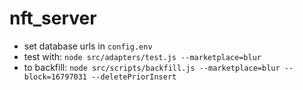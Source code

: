 # nft_server

- set database urls in `config.env`
- test with: `node src/adapters/test.js --marketplace=blur`
- to backfill:
  `node src/scripts/backfill.js --marketplace=blur --block=16797031 --deletePriorInsert`
